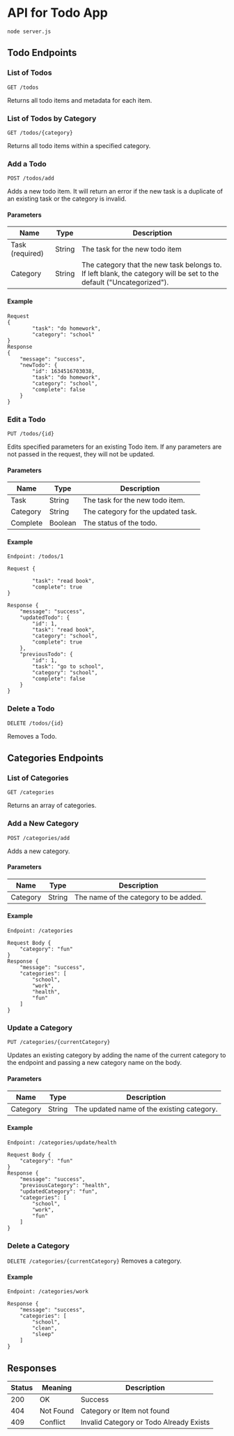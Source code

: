 # API for Todo App

`node server.js`
## Todo Endpoints

### List of Todos
`GET /todos`

Returns all todo items and metadata for each item. 

### List of Todos by Category
`GET /todos/{category}`

Returns all todo items within a specified category.

### Add a Todo
`POST /todos/add`

Adds a new todo item. It will return an error if the new task is a duplicate of an existing task or the category is invalid.
#### Parameters
Name | Type | Description
------------ | ------------- | -------------
Task (required) | String | The task for the new todo item
Category | String | The category that the new task belongs to. If left blank, the category will be set to the default ("Uncategorized").

#### Example 
```
Request
{
        "task": "do homework",
        "category": "school"
}
Response 
{
    "message": "success",
    "newTodo": {
        "id": 1634516703038,
        "task": "do homework",
        "category": "school",
        "complete": false
    }
}
```

### Edit a Todo
`PUT /todos/{id}`

Edits specified parameters for an existing Todo item. If any parameters are not passed in the request, they will not be updated.


#### Parameters
Name | Type | Description
------------ | ------------- | -------------
Task | String | The task for the new todo item.
Category | String | The category for the updated task.
Complete | Boolean | The status of the todo.

#### Example 
```
Endpoint: /todos/1

Request {

        "task": "read book",
        "complete": true
}

Response {
    "message": "success",
    "updatedTodo": {
        "id": 1,
        "task": "read book",
        "category": "school",
        "complete": true
    },
    "previousTodo": {
        "id": 1,
        "task": "go to school",
        "category": "school",
        "complete": false
    }
}
```

### Delete a Todo
`DELETE /todos/{id}`

Removes a Todo. 


## Categories Endpoints
### List of Categories
`GET /categories`

Returns an array of categories.

### Add a New Category
`POST /categories/add`

Adds a new category.
#### Parameters
Name | Type | Description
------------ | ------------- | -------------
Category | String | The name of the category to be added.

#### Example
```
Endpoint: /categories

Request Body {
    "category": "fun"
}
Response {
    "message": "success",
    "categories": [
        "school",
        "work",
        "health",
        "fun"
    ]
}

```

### Update a Category
`PUT /categories/{currentCategory}`

Updates an existing category by adding the name of the current category to the endpoint and passing a new category name on the body.
#### Parameters
Name | Type | Description
------------ | ------------- | -------------
Category | String | The updated name of the existing category.

#### Example 
```
Endpoint: /categories/update/health

Request Body {
    "category": "fun"
}
Response {
    "message": "success",
    "previousCategory": "health",
    "updatedCategory": "fun",
    "categories": [
        "school",
        "work",
        "fun"
    ]
}
```

### Delete a Category
`DELETE /categories/{currentCategory}`
Removes a category.

#### Example
```
Endpoint: /categories/work

Response {
    "message": "success",
    "categories": [
        "school",
        "clean",
        "sleep"
    ]
}
```

## Responses
Status | Meaning | Description
------------ | ------------- | -------------
200 | OK | Success
404 | Not Found | Category or Item not found
409 | Conflict | Invalid Category or Todo Already Exists

